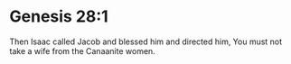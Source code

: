 # Genesis 28:1

Then Isaac called Jacob and blessed him and directed him, You must not take a wife from the Canaanite women.
